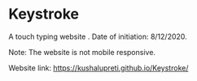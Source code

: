 # Keystroke
A touch typing website .
Date of initiation: 8/12/2020.

Note: The website is not mobile responsive. 

Website link: https://kushalupreti.github.io/Keystroke/
